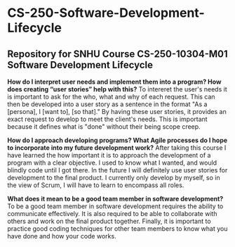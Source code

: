 # CS-250-Software-Development-Lifecycle
## Repository for SNHU Course CS-250-10304-M01 Software Development Lifecycle

**How do I interpret user needs and implement them into a program? How does creating “user stories” help with this?**
To intereret the user's needs it is important to ask for the who, what and why of each request. This can then be developed into a user story as a sentence in the format "As a [persona], I [want to], [so that]." By having these user stories, it provides an exact request to develop to meet the client's needs. This is important because it defines what is "done" without their being scope creep.

**How do I approach developing programs? What Agile processes do I hope to incorporate into my future development work?**
After taking this course I have learned the how important it is to approach the development of a program with a clear objective. I used to know what I wanted, and would blindly code until I got there. In the future I will definitely use user stories for development to the final product. I currently only develop by myself, so in the view of Scrum, I will have to learn to encompass all roles.

**What does it mean to be a good team member in software development?**
To be a good team member in software development requires the ability to communicate effectively. It is also required to be able to collaborate with others and work on the final product together. Finally, it is important to practice good coding techniques for other team members to know what you have done and how your code works.
